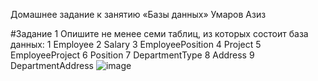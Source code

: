 Домашнее задание к занятию «Базы данных» Умаров Азиз

#Задание 1
Опишите не менее семи таблиц, из которых состоит база данных:
1	Employee
2	Salary
3	EmployeePosition
4	Project
5	EmployeeProject
6	Position
7	DepartmentType
8	Address
9	DepartmentAddress
![image](https://github.com/UmarovAM/sys-homework/assets/118117183/2370c7cd-be40-456c-a2d0-0c3eaf9ab78d)
